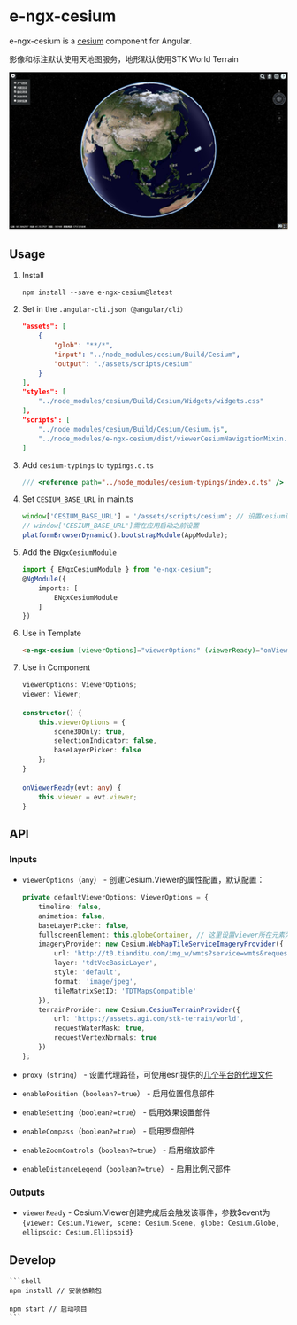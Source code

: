 # e-ngx-cesium

e-ngx-cesium is a [cesium](https://cesiumjs.org/) component for Angular.

影像和标注默认使用天地图服务，地形默认使用STK World Terrain

![示例图](./example/assets/images/示例图.png)

## Usage

1. Install

	```shell
	npm install --save e-ngx-cesium@latest
	```

2. Set in the `.angular-cli.json（@angular/cli）`

	```json
    "assets": [
        {
            "glob": "**/*",
            "input": "../node_modules/cesium/Build/Cesium",
            "output": "./assets/scripts/cesium"
        }
    ],
    "styles": [
        "../node_modules/cesium/Build/Cesium/Widgets/widgets.css"
    ],
    "scripts": [
        "../node_modules/cesium/Build/Cesium/Cesium.js",
        "../node_modules/e-ngx-cesium/dist/viewerCesiumNavigationMixin.js"
    ]
	```

3. Add `cesium-typings` to `typings.d.ts`

	```typescript
    /// <reference path="../node_modules/cesium-typings/index.d.ts" />
	```

4. Set `CESIUM_BASE_URL` in main.ts

	```typescript
    window['CESIUM_BASE_URL'] = '/assets/scripts/cesium'; // 设置cesium请求资源的基本路径
    // window['CESIUM_BASE_URL']需在应用启动之前设置
    platformBrowserDynamic().bootstrapModule(AppModule);
	```

5. Add the `ENgxCesiumModule`

	```typescript
	import { ENgxCesiumModule } from "e-ngx-cesium";
	@NgModule({
	    imports: [
	        ENgxCesiumModule
	    ]
	})
	```

6. Use in Template

	```html
	<e-ngx-cesium [viewerOptions]="viewerOptions" (viewerReady)="onViewerReady($event)"></e-ngx-cesium>
	```

7. Use in Component

	```typescript
    viewerOptions: ViewerOptions;
    viewer: Viewer;

    constructor() {
        this.viewerOptions = {
            scene3DOnly: true,
            selectionIndicator: false,
            baseLayerPicker: false
        };
    }

    onViewerReady(evt: any) {
        this.viewer = evt.viewer;
    }
	```

## API

### Inputs

- `viewerOptions`（`any`） - 创建Cesium.Viewer的属性配置，默认配置：

	```typescript
	private defaultViewerOptions: ViewerOptions = {
        timeline: false,
        animation: false,
        baseLayerPicker: false,
        fullscreenElement: this.globeContainer, // 这里设置viewer所在元素为全屏的元素
        imageryProvider: new Cesium.WebMapTileServiceImageryProvider({
            url: 'http://t0.tianditu.com/img_w/wmts?service=wmts&request=GetTile&version=1.0.0&LAYER=img&tileMatrixSet=w&TileMatrix={TileMatrix}&TileRow={TileRow}&TileCol={TileCol}&style=default&format=tiles',
            layer: 'tdtVecBasicLayer',
            style: 'default',
            format: 'image/jpeg',
            tileMatrixSetID: 'TDTMapsCompatible'
        }),
        terrainProvider: new Cesium.CesiumTerrainProvider({
            url: 'https://assets.agi.com/stk-terrain/world',
            requestWaterMask: true,
            requestVertexNormals: true
        })
    };
	```

- `proxy`（`string`） - 设置代理路径，可使用esri提供的[几个平台的代理文件](https://github.com/Esri/resource-proxy)

- `enablePosition`（`boolean?=true`） - 启用位置信息部件

- `enableSetting`（`boolean?=true`） - 启用效果设置部件

- `enableCompass`（`boolean?=true`） - 启用罗盘部件

- `enableZoomControls`（`boolean?=true`） - 启用缩放部件

- `enableDistanceLegend`（`boolean?=true`） - 启用比例尺部件

### Outputs

- `viewerReady` - Cesium.Viewer创建完成后会触发该事件，参数$event为`{viewer: Cesium.Viewer, scene: Cesium.Scene, globe: Cesium.Globe, ellipsoid: Cesium.Ellipsoid}`

## Develop

	```shell
	npm install // 安装依赖包
	
	npm start // 启动项目
	```
